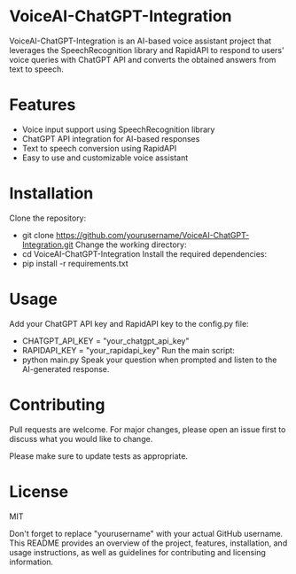 # VoiceAI-ChatGPT-Integration
VoiceAI-ChatGPT-Integration is an AI-based voice assistant project that leverages the SpeechRecognition library and RapidAPI to respond to users' voice queries with ChatGPT API and converts the obtained answers from text to speech.
# Features
- Voice input support using SpeechRecognition library
- ChatGPT API integration for AI-based responses
- Text to speech conversion using RapidAPI
- Easy to use and customizable voice assistant
# Installation
Clone the repository:
- git clone https://github.com/yourusername/VoiceAI-ChatGPT-Integration.git
Change the working directory:
- cd VoiceAI-ChatGPT-Integration
Install the required dependencies:
- pip install -r requirements.txt
# Usage
Add your ChatGPT API key and RapidAPI key to the config.py file:
- CHATGPT_API_KEY = "your_chatgpt_api_key"
- RAPIDAPI_KEY = "your_rapidapi_key"
Run the main script:
- python main.py
Speak your question when prompted and listen to the AI-generated response.
# Contributing
Pull requests are welcome. For major changes, please open an issue first to discuss what you would like to change.

Please make sure to update tests as appropriate.
# License
MIT

Don't forget to replace "yourusername" with your actual GitHub username. This README provides an overview of the project, features, installation, and usage instructions, as well as guidelines for contributing and licensing information.
